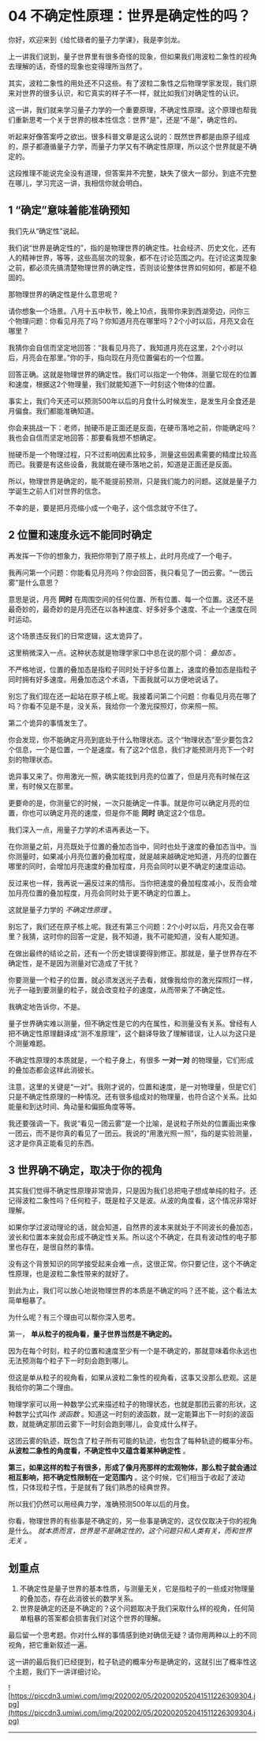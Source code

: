# 04 不确定性原理：世界是确定性的吗？

你好，欢迎来到《给忙碌者的量子力学课》，我是李剑龙。

上一讲我们说到，量子世界里有很多奇怪的现象，但如果我们用波粒二象性的视角去理解的话，奇怪的现象也变得理所当然了。

其实，波粒二象性的用处还不只这些。有了波粒二象性之后物理学家发现，我们原来对世界的很多认识，和它真实的样子不一样，就比如我们对确定性的认识。

这一讲，我们就来学习量子力学的一个重要原理，不确定性原理。这个原理也帮我们重新思考一个关于世界的根本性信念：世界“是”，还是“不是”，确定性的。

听起来好像答案呼之欲出。很多科普文章是这么说的：既然世界都是由原子组成的，原子都遵循量子力学，而量子力学又有不确定性原理，所以这个世界就是不确定的。

这段推理不能说完全没有道理，但答案并不完整，缺失了很大一部分。到底不完整在哪儿，学习完这一讲，我相信你就会明白。

## 1 “确定”意味着能准确预知

我们先从“确定性”说起。

我们说“世界是确定性的”，指的是物理世界的确定性。社会经济、历史文化，还有人的精神世界，等等，这些高层次的现象，都不在讨论范围之内。在讨论这类现象之前，都必须先搞清楚物理世界的确定性，否则谈论整体世界如何如何，都是不稳固的。

那物理世界的确定性是什么意思呢？

请你想象一个场景。八月十五中秋节，晚上10点，我带你来到西湖旁边，问你三个物理问题：你看见月亮了吗？你知道月亮在哪里吗？2个小时以后，月亮又会在哪里？

我猜你会自信而坚定地回答：“我看见月亮了，我知道月亮在这里，2个小时以后，月亮会在那里。”你的手，指向现在月亮位置偏右的一个位置。

回答正确。这就是物理世界的确定性。我们可以指定一个物体，测量它现在的位置和速度，根据这2个物理量，我们就能知道下一时刻这个物体的位置。

事实上，我们今天还可以预测500年以后的月食什么时候发生，是发生月全食还是月偏食。我们都能准确知道。

你会来挑战一下：老师，抛硬币是正面还是反面，在硬币落地之前，你能确定吗？我也会自信而坚定地回答：那要看我想不想确定。

抛硬币是一个物理过程，只不过影响因素比较多，测量这些因素需要的精度比较高而已。我要是有这些设备，我就能在硬币落地之前，知道是正面还是反面。

所以，物理世界是确定的，能不能提前预测，只是我们能力的问题。这就是量子力学诞生之前人们对世界的信念。

不幸的是，要是把月亮缩小成一个电子，这个信念就守不住了。

## 2 位置和速度永远不能同时确定

再发挥一下你的想象力，我把你带到了原子核上，此时月亮成了一个电子。

我再问第一个问题：你能看见月亮吗？你会回答，我只看见了一团云雾。“一团云雾”是什么意思？

意思是说，月亮 **同时** 在周围空间的任何位置、所有位置、每一个位置。这还不是最奇妙的，最奇妙的是月亮还在以各种速度、好多好多个速度、不止一个速度在同时运动。

这个场景违反我们的日常逻辑，这太诡异了。

这里稍微深入一点。这种状态就是物理学家口中总在说的那个词： *叠加态* 。

不严格地说，位置的叠加态是指粒子同时处于好多位置上，速度的叠加态是指粒子同时拥有好多速度。用叠加态这个术语，下面我就可以方便地说话了。

别忘了我们现在还一起站在原子核上呢。我接着问第二个问题：你看见月亮在哪了吗？你看不见是不是，没关系，我给你一个激光探照灯，你来照一照。

第二个诡异的事情发生了。

你会发现，你不能确定月亮到底处于什么物理状态。这个“物理状态”至少要包含2个信息，一个是位置，一个是速度。有了这2个信息，我们才能预测月亮下一个时刻的物理状态。

诡异事又来了。你用激光一照，确实能找到月亮的位置了，但是月亮有时候在这里，有时候又在那里。

更要命的是，你测量它的时候，一次只能确定一件事。就是你可以确定月亮的位置，你也可以确定月亮的速度，但是你不能 **同时** 确定这2个信息。

我们深入一点，用量子力学的术语再表达一下。

在你测量之前，月亮既处于位置的叠加态当中，同时也处于速度的叠加态当中。当你测量时，如果减小月亮位置的叠加程度，就是越来越确定地知道，月亮的位置在哪里的同时，会增加月亮速度的叠加程度，月亮会同时以更不确定的速度运动。

反过来也一样，我再说一遍反过来的情形。当你把速度的叠加程度减小，反而会增加月亮位置的叠加程度，月亮会同时处于更不确定的位置上。

这就是量子力学的 *不确定性原理* 。

别忘了，我们还在原子核上呢。我还有第三个问题：2个小时以后，月亮又会在哪里？我猜，这时你的回答一定是，我不知道，我不可能知道，没有人能知道。

在做出最终的结论之前，还有一个历史错误要得到修正。那就是，量子世界存在不确定性，是不是因为测量对它造成了干扰？

你要测量一个粒子的位置，就必须发送光子去看，就像我给你的激光探照灯一样，光子一碰到要测量的粒子，就会改变粒子的速度，从而带来了不确定性。

我确定地告诉你，不是。

量子世界确实难以测量，但不确定性是它的内在属性，和测量没有关系。曾经有人把不确定性原理翻译成“测不准原理”，这个翻译导致了理解错误，让人以为这只是个测量难题。

不确定性原理的本质就是，一个粒子身上，有很多 **一对一对** 的物理量，它们形成的叠加态都会这样此消彼长。

注意，这里的关键是“一对”。我刚才说的，位置和速度，是一对物理量，但是它们只是不确定性原理的一种情况。还有很多组成对的物理量，也符合这个关系。比如能量和到达时间、角动量和偏振角度等等。

我还要强调一下。我说“看见一团云雾”是一个比喻，是说粒子所处的位置画出来像一团云，而不是你真的看见了一团云。我说的“用激光照一照”，指的是实验测量，这才是你真正能看见的东西。

## 3 世界确不确定，取决于你的视角

其实我们觉得不确定性原理非常诡异，只是因为我们总把电子想成单纯的粒子。还记得波粒二象性吗？任何粒子，既是粒子又是波。从波的角度看，这个情况非常好理解。

如果你学过波动理论的话，就会知道，自然界的波本来就处于不同波长的叠加态，波长和位置本来就会形成不确定性关系。所以这个不确定，在具有波动性的电子那里也存在，是很自然的事情。

没有这个背景知识的同学接受起来会难一点，这很正常。你只要记住，这个不确定性原理，也是波粒二象性带来的就好了。

到此为止，我们可以放心地说物理世界的本质是不确定的吗？还不能，这个看法太简单粗暴了。

为什么呢？有三个理由可以帮你深入思考。

第一， **单从粒子的视角看，量子世界当然是不确定的。**

因为在每个时刻，粒子的位置和速度至少有一个是不确定的，那就意味着你永远也无法预测每个粒子下一时刻会跑到哪儿。

但这是单从粒子的视角看，如果从波粒二象性的视角看，这事又没那么悲观。这是我给你的第二个理由。

物理学家可以用一种数学公式来描述粒子的物理状态，也就是那团云雾的形状，这种数学公式叫作 *波函数* 。知道这一时刻的波函数，就一定能算出下一时刻的波函数，就能确定那团云雾下一时刻会跑到哪儿，会变成什么样子。

这团云雾的轨迹，既包含了粒子所有可能的轨迹，也包含了每种轨迹的概率分布。 **从波粒二象性的角度看，不确定性中又蕴含着某种确定性** 。

 **第三，如果这样的粒子有很多，形成了像月亮那样的宏观物体，那么粒子就会通过相互影响，把不确定性限制在一定范围内** 。这个时候，它们相当于收起了波动性，只体现粒子性，于是就有了我们熟悉的经典世界。

所以我们仍然可以用经典力学，准确预测500年以后的月食。

你看，物理世界的有些事是不确定的，另一些事是确定的，这仅仅取决于你的视角是什么。 *就本质而言，世界是不是确定性的，这个问题只和人类有关，而和世界无关*  *。*

## 划重点

1. 不确定性是量子世界的基本性质，与测量无关，它是指粒子的一些成对物理量的叠加态，存在此消彼长的数学关系。
2. 世界是确定的还是不确定的？这个问题取决于我们采取什么样的视角，任何简单粗暴的答案都会损害我们对这个世界的理解。


最后留一个思考题。你对什么样的事情感到绝对确信无疑？请你用两种以上的不同视角，把它重新叙述一遍。

这一讲的最后我们已经提到，粒子轨迹的概率分布是确定的，这就引出了概率性这个主题，我们下一讲详细讨论。

![https://piccdn3.umiwi.com/img/202002/05/202002052041511226309304.jpg](https://piccdn3.umiwi.com/img/202002/05/202002052041511226309304.jpg)

---
